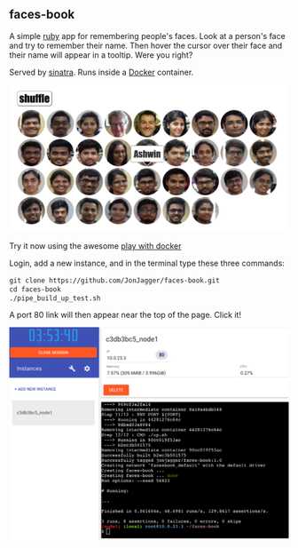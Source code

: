 
## faces-book
A simple [ruby](https://www.ruby-lang.org/en/) app for remembering people's faces.
Look at a person's face and try to remember their name.
Then hover the cursor over their face and their name will appear in
a tooltip. Were you right?

Served by [sinatra](http://www.sinatrarb.com/).
Runs inside a [Docker](https://www.docker.com/) container.

![screenshot](/img/faces-book.png)

Try it now using the awesome
[play with docker](http://labs.play-with-docker.com/)

Login, add a new instance, and in the terminal type these three commands:
```
git clone https://github.com/JonJagger/faces-book.git
cd faces-book
./pipe_build_up_test.sh
```

A port 80 link will then appear near the top of the page. Click it!

![play with docker](/img/play-with-docker.png)


